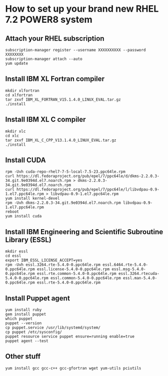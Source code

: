 # How to set up your brand new RHEL 7.2 POWER8 system

## Attach your RHEL subscription

```shell
subscription-manager register --username XXXXXXXXXX --password XXXXXXXX
subscription-manager attach --auto
yum update
```

## Install IBM XL Fortran compiler

```shell
mkdir xlfortran
cd xlfortran
tar zxvf IBM_XL_FORTRAN_V15.1.4.0_LINUX_EVAL.tar.gz
./install
```

## Install IBM XL C compiler

```shell
mkdir xlc
cd xlc
tar zxvf IBM_XL_C_CPP_V13.1.4.0_LINUX_EVAL.tar.gz
./install
```

## Install CUDA

```shell
rpm -Uvh cuda-repo-rhel7-7-5-local-7.5-23.ppc64le.rpm
curl https://dl.fedoraproject.org/pub/epel/7/ppc64le/d/dkms-2.2.0.3-34.git.9e0394d.el7.noarch.rpm > dkms-2.2.0.3-34.git.9e0394d.el7.noarch.rpm
curl https://dl.fedoraproject.org/pub/epel/7/ppc64le/l/libvdpau-0.9-1.el7.ppc64le.rpm > libvdpau-0.9-1.el7.ppc64le.rpm
yum install kernel-devel
rpm -Uvh dkms-2.2.0.3-34.git.9e0394d.el7.noarch.rpm libvdpau-0.9-1.el7.ppc64le.rpm
reboot
yum install cuda
```

## Install IBM Engineering and Scientific Subroutine Library (ESSL)

```shell
mkdir essl
cd essl
export IBM_ESSL_LICENSE_ACCEPT=yes
rpm -Uvh essl.3264.rte-5.4.0-0.ppc64le.rpm essl.6464.rte-5.4.0-0.ppc64le.rpm essl.license-5.4.0-0.ppc64le.rpm essl.msg-5.4.0-0.ppc64le.rpm essl.rte.common-5.4.0-0.ppc64le.rpm essl.3264.rtecuda-5.4.0-0.ppc64le.rpm essl.common-5.4.0-0.ppc64le.rpm essl.man-5.4.0-0.ppc64le.rpm essl.rte-5.4.0-0.ppc64le.rpm
```

## Install Puppet agent

```shell
yum install ruby
gem install puppet
which puppet
puppet --version
cp puppet.service /usr/lib/systemd/system/
cp puppet /etc/sysconfig/
puppet resource service puppet ensure=running enable=true
puppet agent --test
```

## Other stuff

```shell
yum install gcc gcc-c++ gcc-gfortran wget yum-utils pciutils
```
